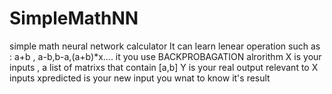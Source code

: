 # SimpleMathNN
simple math neural network calculator
It can learn lenear operation such as : a+b , a-b,b-a,(a+b)*x....
it you use BACKPROBAGATION alrorithm 
X is your inputs , a list of matrixs that contain [a,b]
Y is your real output relevant to X inputs
xpredicted is your new input you wnat to know it's result
